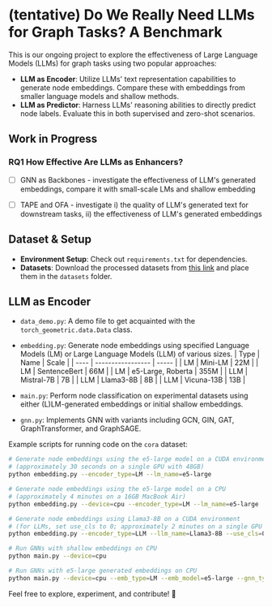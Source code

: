 # (tentative) Do We Really Need LLMs for Graph Tasks? A Benchmark

This is our ongoing project to explore the effectiveness of Large Language Models (LLMs) for graph tasks using two popular approaches:

* **LLM as Encoder**: Utilize LLMs' text representation capabilities to generate node embeddings. Compare these with embeddings from smaller language models and shallow methods.
* **LLM as Predictor**: Harness LLMs' reasoning abilities to directly predict node labels. Evaluate this in both supervised and zero-shot scenarios.


## Work in Progress 

### **RQ1 How Effective Are LLMs as Enhancers?**

- [ ] GNN as Backbones - investigate the effectiveness of LLM's generated embeddings, compare it with small-scale LMs and shallow embedding
- [ ] TAPE and OFA - investigate i) the quality of LLM's generated text for downstream tasks, ii) the effectiveness of LLM's generated embeddings 


## Dataset & Setup

- **Environment Setup**: Check out `requirements.txt` for dependencies.
- **Datasets**: Download the processed datasets from [this link](https://drive.google.com/drive/folders/1WfBIPA3dMd8qQZ6QlQRg9MIFGMwnPdFj) and place them in the `datasets` folder.


## LLM as Encoder 

- `data_demo.py`: A demo file to get acquainted with the `torch_geometric.data.Data` class.
- `embedding.py`: Generate node embeddings using specified Language Models (LM) or Large Language Models (LLM) of various sizes.
  | Type | Name              | Scale |
  | ---- | ----------------- | ----- |
  | LM   | Mini-LM           | 22M   |
  | LM   | SentenceBert      | 66M   |
  | LM   | e5-Large, Roberta | 355M  |
  | LLM  | Mistral-7B        | 7B    |
  | LLM  | Llama3-8B         | 8B    |
  | LLM  | Vicuna-13B        | 13B   |


- `main.py`: Perform node classification on experimental datasets using either (L)LM-generated embeddings or initial shallow embeddings.
- `gnn.py`: Implements GNN with variants including GCN, GIN, GAT, GraphTransformer, and GraphSAGE.

Example scripts for running code on the `cora` dataset:

```bash
# Generate node embeddings using the e5-large model on a CUDA environment 
# (approximately 30 seconds on a single GPU with 48GB)
python embedding.py --encoder_type=LM --lm_name=e5-large 

# Generate node embeddings using the e5-large model on a CPU 
# (approximately 4 minutes on a 16GB MacBook Air)
python embedding.py --device=cpu --encoder_type=LM --lm_name=e5-large

# Generate node embeddings using Llama3-8B on a CUDA environment 
# (for LLMs, set use_cls to 0; approximately 2 minutes on a single GPU with 48GB)
python embedding.py --encoder_type=LLM --llm_name=Llama3-8B --use_cls=0 

# Run GNNs with shallow embeddings on CPU
python main.py --device=cpu 

# Run GNNs with e5-large generated embeddings on CPU
python main.py --device=cpu --emb_type=LM --emb_model=e5-large --gnn_type=GCN 
```

Feel free to explore, experiment, and contribute! 🚀
